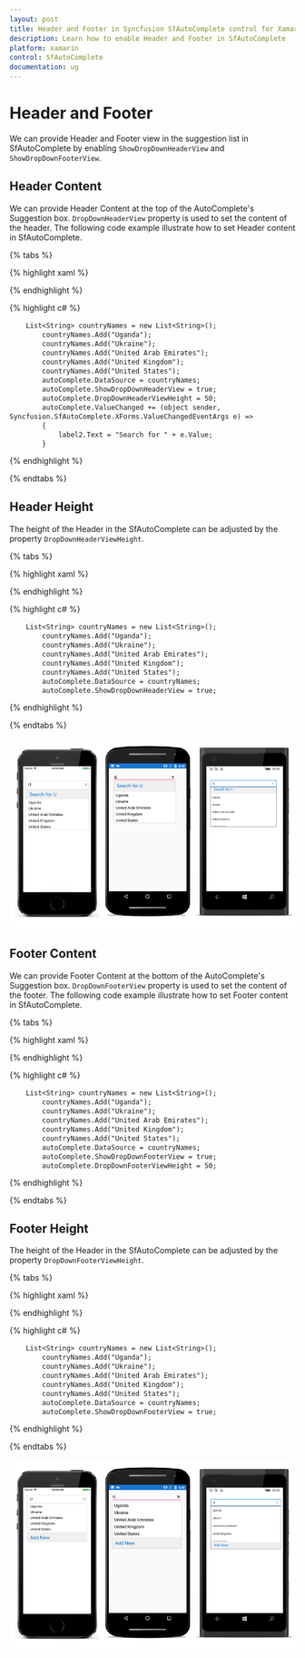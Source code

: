 ```yaml
---
layout: post
title: Header and Footer in Syncfusion SfAutoComplete control for Xamarin.Forms
description: Learn how to enable Header and Footer in SfAutoComplete
platform: xamarin
control: SfAutoComplete
documentation: ug
---
```

# Header and Footer

We can provide Header and Footer view in the suggestion list in SfAutoComplete by enabling `ShowDropDownHeaderView` and `ShowDropDownFooterView`. 

## Header Content

We can provide Header Content at the top of the AutoComplete's Suggestion box. `DropDownHeaderView` property is used to set the content of the header. The following code example illustrate how to set Header content in SfAutoComplete.

{% tabs %}

{% highlight xaml %}

 <StackLayout VerticalOptions="Start" HorizontalOptions="Start" Padding="30">
    <auto:SfAutoComplete HeightRequest="40" x:Name="autoComplete"> 
             <auto:SfAutoComplete.DropDownHeaderView>
                <StackLayout BackgroundColor="#f0f0f0" >
                 <Label  x:Name="label2" FontSize="20" VerticalTextAlignment="Center" HorizontalOptions="Center" VerticalOptions="Center" TextColor="#006bcd"   />
                </StackLayout>
                </auto:SfAutoComplete.DropDownHeaderView>
				 </auto:SfAutoComplete>
 </StackLayout>                  


{% endhighlight %}

{% highlight c# %}

        List<String> countryNames = new List<String>();
            countryNames.Add("Uganda");
            countryNames.Add("Ukraine");
            countryNames.Add("United Arab Emirates");
            countryNames.Add("United Kingdom");
            countryNames.Add("United States");
            autoComplete.DataSource = countryNames;
            autoComplete.ShowDropDownHeaderView = true;
		    autoComplete.DropDownHeaderViewHeight = 50;
            autoComplete.ValueChanged += (object sender, Syncfusion.SfAutoComplete.XForms.ValueChangedEventArgs e) =>
            {
                label2.Text = "Search for " + e.Value;
            }

{% endhighlight %}

{% endtabs %}


## Header Height

The height of the Header in the SfAutoComplete can be adjusted by the property `DropDownHeaderViewHeight`.

{% tabs %}

{% highlight xaml %}

<StackLayout VerticalOptions="Start" HorizontalOptions="Start" Padding="30">
<auto:SfAutoComplete HeightRequest="40" x:Name="autoComplete"  DropDownHeaderViewHeight="50"> 
			<auto:SfAutoComplete.DropDownHeaderView>
			<StackLayout BackgroundColor="#f0f0f0" >
				<Label  x:Name="label2" FontSize="20" VerticalTextAlignment="Center" HorizontalOptions="Center" VerticalOptions="Center" TextColor="#006bcd" Text="Search"  />
			</StackLayout>
			</auto:SfAutoComplete.DropDownHeaderView>
				</auto:SfAutoComplete>
</StackLayout>                  


{% endhighlight %}

{% highlight c# %}

        List<String> countryNames = new List<String>();
            countryNames.Add("Uganda");
            countryNames.Add("Ukraine");
            countryNames.Add("United Arab Emirates");
            countryNames.Add("United Kingdom");
            countryNames.Add("United States");
            autoComplete.DataSource = countryNames;
            autoComplete.ShowDropDownHeaderView = true;

{% endhighlight %}

{% endtabs %}

![](images/Header-and-Footer/Header.png)

## Footer Content

We can provide Footer Content at the bottom of the AutoComplete's Suggestion box. `DropDownFooterView` property is used to set the content of the footer. The following code example illustrate how to set Footer content in SfAutoComplete.

{% tabs %}

{% highlight xaml %}

<StackLayout VerticalOptions="Start" HorizontalOptions="Start" Padding="30">
<auto:SfAutoComplete HeightRequest="40" x:Name="autoComplete"> 
			<auto:SfAutoComplete.DropDownFooterView>
			<StackLayout BackgroundColor="#f0f0f0" >
				<Label Text="Add New" BackgroundColor="#f0f0f0" TextColor="#006bcd" VerticalTextAlignment="Center" VerticalOptions="Center" HorizontalTextAlignment="Center"
				FontSize="20"/>
			</StackLayout>
			</auto:SfAutoComplete.DropDownFooterView>
				</auto:SfAutoComplete>
</StackLayout>                  


{% endhighlight %}

{% highlight c# %}

        List<String> countryNames = new List<String>();
            countryNames.Add("Uganda");
            countryNames.Add("Ukraine");
            countryNames.Add("United Arab Emirates");
            countryNames.Add("United Kingdom");
            countryNames.Add("United States");
            autoComplete.DataSource = countryNames;
            autoComplete.ShowDropDownFooterView = true;
		    autoComplete.DropDownFooterViewHeight = 50;

{% endhighlight %}

{% endtabs %}


## Footer Height

The height of the Header in the SfAutoComplete can be adjusted by the property `DropDownFooterViewHeight`.

{% tabs %}

{% highlight xaml %}

 <StackLayout VerticalOptions="Start" HorizontalOptions="Start" Padding="30">
    <auto:SfAutoComplete HeightRequest="40" x:Name="autoComplete"  DropDownFooterViewHeight="50"> 
             <auto:SfAutoComplete.DropDownFooterView>
                <StackLayout BackgroundColor="#f0f0f0" >
                 <Label  x:Name="label2" FontSize="20" VerticalTextAlignment="Center" HorizontalOptions="Center" VerticalOptions="Center" TextColor="#006bcd" Text="Add New"  />
                </StackLayout>
                </auto:SfAutoComplete.DropDownFooterView>
				 </auto:SfAutoComplete>
 </StackLayout>                  


{% endhighlight %}

{% highlight c# %}

        List<String> countryNames = new List<String>();
            countryNames.Add("Uganda");
            countryNames.Add("Ukraine");
            countryNames.Add("United Arab Emirates");
            countryNames.Add("United Kingdom");
            countryNames.Add("United States");
            autoComplete.DataSource = countryNames;
            autoComplete.ShowDropDownFooterView = true;

{% endhighlight %}

{% endtabs %}



![](images/Header-and-Footer/Footer.png)

